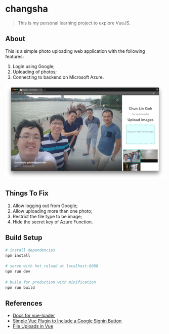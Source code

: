 # changsha

> This is my personal learning project to explore VueJS.

## About

This is a simple photo uploading web application with the following features:

1. Login using Google;
2. Uploading of photos;
3. Connecting to backend on Microsoft Azure.

![Sample Page](github-images/screenshot.png?raw=true)

## Things To Fix

1. Allow logging out from Google;
2. Allow uploading more than one photo;
3. Restrict the file type to be image;
4. Hide the secret key of Azure Function.

## Build Setup

``` bash
# install dependencies
npm install

# serve with hot reload at localhost:8080
npm run dev

# build for production with minification
npm run build
```

## References
- [Docs for vue-loader](http://vuejs.github.io/vue-loader)
- [Simple Vue Plugin to Include a Google Signin Button](https://github.com/phanan/vue-google-signin-button)
- [File Uploads in Vue](https://scotch.io/tutorials/how-to-handle-file-uploads-in-vue-2)
